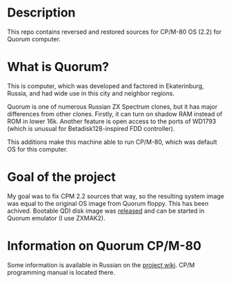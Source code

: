 # Description
This repo contains reversed and restored sources for CP/M-80 OS (2.2) for Quorum computer. 

# What is Quorum?

This is computer, which was developed and factored in Ekaterinburg, Russia, and had wide use in this city and neighbor regions.

Quorum is one of numerous Russian ZX Spectrum clones, but it has major differences from other clones.
Firstly, it can turn on shadow RAM instead of ROM in lower 16k. Another feature is open access to the
ports of WD1793 (which is unusual for Betadisk128-inspired FDD controller).

This additions make this machine able to run CP/M-80, which was default OS for this computer.

# Goal of the project

My goal was to fix CPM 2.2 sources that way, so the resulting system image was equal to the original OS image from Quorum floppy. 
This has been achived. Bootable QDI disk image was [released](https://github.com/atsidaev/quorum-cpm/releases/download/v1.0/disk.qdi) 
and can be started in Quorum emulator (I use ZXMAK2).

# Information on Quorum CP/M-80
Some information is available in Russian on the [project wiki](https://github.com/atsidaev/quorum-cpm/wiki). CP/M programming manual is located there.
